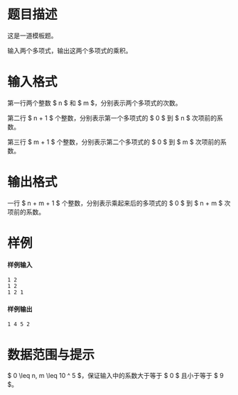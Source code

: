 
# 题目描述

这是一道模板题。

输入两个多项式，输出这两个多项式的乘积。

# 输入格式

第一行两个整数 $ n $ 和 $ m $，分别表示两个多项式的次数。

第二行 $ n + 1 $ 个整数，分别表示第一个多项式的 $ 0 $ 到 $ n $ 次项前的系数。

第三行 $ m + 1 $ 个整数，分别表示第二个多项式的 $ 0 $ 到 $ m $ 次项前的系数。

# 输出格式

一行 $ n + m +  1 $ 个整数，分别表示乘起来后的多项式的 $ 0 $ 到 $ n + m $ 次项前的系数。

# 样例

#### 样例输入
```plain
1 2
1 2
1 2 1
```

#### 样例输出
```plain
1 4 5 2
```

# 数据范围与提示

$ 0 \leq n, m \leq 10 ^ 5 $，保证输入中的系数大于等于 $ 0 $ 且小于等于 $ 9 $。

